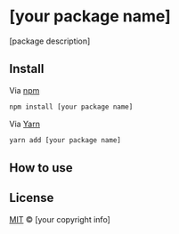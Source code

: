 # \[your package name\]

\[package description\]

## Install

Via [npm](https://npmjs.com/package/\[your-package-name\])

```sh
npm install [your package name]
```

Via [Yarn](https://yarn.pm/\[your-package-name\])

```sh
yarn add [your package name]
```

## How to use


## License

[MIT](LICENSE) © \[your copyright info\]
